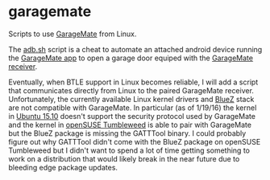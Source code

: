 # garagemate
Scripts to use [GarageMate](https://bluemate.com) from Linux.

The [adb.sh](https://github.com/scelfo/garagemate/blob/master/adb.sh) script is a cheat to automate an attached android device running the [GarageMate app](https://play.google.com/store/apps/details?id=com.bluemate.garagemate) to open a garage door equiped with the [GarageMate receiver](https://bluemate.com).

Eventually, when BTLE support in Linux becomes reliable, I will add a script that communicates directly from Linux to the paired GarageMate receiver.  Unfortunately, the currently available Linux kernel drivers and [BlueZ](http://www.bluez.org) stack are not compatible with GarageMate.  In particular (as of 1/19/16) the kernel in [Ubuntu 15.10](http://releases.ubuntu.com/15.10) doesn't support the security protocol used by GarageMate and the kernel in [openSUSE Tumbleweed](https://en.opensuse.org/Portal:Tumbleweed) is able to pair with GarageMate but the BlueZ package is missing the GATTTool binary.  I could probably figure out why GATTTool didn't come with the BlueZ package on openSUSE Tumbleweed but I didn't want to spend a lot of time getting something to work on a distribution that would likely break in the near future due to bleeding edge package updates.
